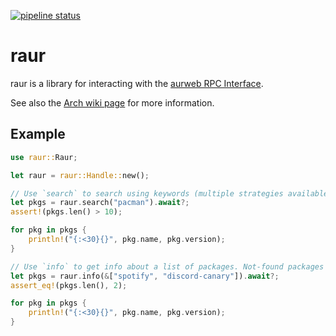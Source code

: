 [![pipeline status](https://gitlab.com/davidbittner/paurc/badges/master/pipeline.svg)](https://gitlab.com/davidbittner/paurc/commits/master)

# raur

raur is a library for interacting with the
[aurweb RPC Interface](https://aur.archlinux.org/rpc).

See also the [Arch wiki page](https://aur.archlinux.org/rpc.php) for more information.

## Example

```rust
use raur::Raur;

let raur = raur::Handle::new();

// Use `search` to search using keywords (multiple strategies available)
let pkgs = raur.search("pacman").await?;
assert!(pkgs.len() > 10);

for pkg in pkgs {
    println!("{:<30}{}", pkg.name, pkg.version);
}

// Use `info` to get info about a list of packages. Not-found packages are silently ignored.
let pkgs = raur.info(&["spotify", "discord-canary"]).await?;
assert_eq!(pkgs.len(), 2);

for pkg in pkgs {
    println!("{:<30}{}", pkg.name, pkg.version);
}

